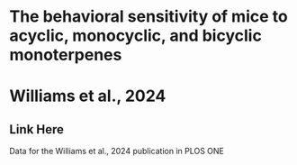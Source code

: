 # The behavioral sensitivity of mice to acyclic, monocyclic, and bicyclic monoterpenes
# Williams et al., 2024
## Link Here
Data for the Williams et al., 2024 publication in PLOS ONE
